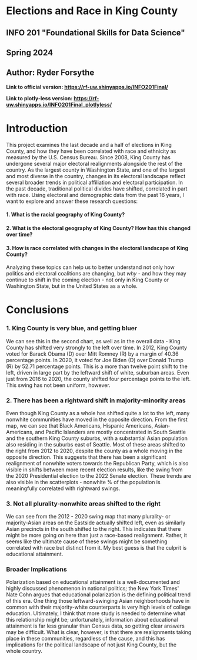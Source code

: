 # Elections and Race in King County
## INFO 201 "Foundational Skills for Data Science"
## Spring 2024
## Author: Ryder Forsythe

**Link to official version: https://rf-uw.shinyapps.io/INFO201Final/**

**Link to plotly-less version: https://rf-uw.shinyapps.io/INFO201Final_plotlyless/**


# Introduction

This project examines the last decade and a half of elections in King County, and how they have been correlated with race and ethnicity as measured by the U.S. Census Bureau. Since 2008, King County has undergone several major electoral realignments alongside the rest of the country. As the largest county in Washington State, and one of the largest and most diverse in the country, changes in its electoral landscape reflect several broader trends in political affiliation and electoral participation. In the past decade, traditional political divides have shifted, correlated in part with race. Using electoral and demographic data from the past 16 years, I want to explore and answer these research questions:

#### 1. What is the racial geography of King County?
#### 2. What is the electoral geography of King County? How has this changed over time?
#### 3. How is race correlated with changes in the electoral landscape of King County?

Analyzing these topics can help us to better understand not only how politics and electoral coalitions are changing, but *why* - and how they may continue to shift in the coming election - not only in King County or Washington State, but in the United States as a whole.


# Conclusions

### 1. King County is very blue, and getting bluer

We can see this in the second chart, as well as in the overall data - King County has shifted very strongly to the left over time. In 2012, King County voted for Barack Obama (D) over Mitt Romney (R) by a margin of 40.36 percentage points. In 2020, it voted for Joe Biden (D) over Donald Trump (R) by 52.71 percentage points. This is a more than twelve point shift to the left, driven in large part by the leftward shift of white, suburban areas. Even just from 2016 to 2020, the county shifted four percentage points to the left. This swing has not been uniform, however.

### 2. There has been a rightward shift in majority-minority areas

Even though King County as a whole has shifted quite a lot to the left, many nonwhite communities have moved in the opposite direction. From the first map, we can see that Black Americans, Hispanic Americans, Asian-Americans, and Pacific Islanders are mostly concentrated in South Seattle and the southern King County suburbs, with a substantial Asian population also residing in the suburbs east of Seattle. Most of these areas shifted to the right from 2012 to 2020, despite the county as a whole moving in the opposite direction. This suggests that there has been a significant realignment of nonwhite voters towards the Republican Party, which is also visible in shifts between more recent election results, like the swing from the 2020 Presidential election to the 2022 Senate election. These trends are also visible in the scatterplots - nonwhite % of the population is meaningfully correlated with rightward swings.


### 3. Not all plurality-nonwhite areas shifted to the right

We can see from the 2012 - 2020 swing map that many plurality- or majority-Asian areas on the Eastside actually shifted left, even as similarly Asian precincts in the south shifted to the right. This indicates that there might be more going on here than just a race-based realignment. Rather, it seems like the ultimate cause of these swings might be something correlated with race but distinct from it. My best guess is that the culprit is educational attainment.


### Broader Implications
Polarization based on educational attainment is a well-documented and highly discussed phenomenon in national politics; the New York Times' Nate Cohn argues that educational polarization is the defining political trend of this era. One thing those leftward-swinging Asian neighborhoods have in common with their majority-white counterparts is very high levels of college education. Ultimately, I think that more study is needed to determine what this relationship might be; unfortunately, information about educational attainment is far less granular than Census data, so getting clear answers may be difficult. What is clear, however, is that there are realignments taking place in these communities, regardless of the cause, and this has implications for the political landscape of not just King County, but the whole country.
